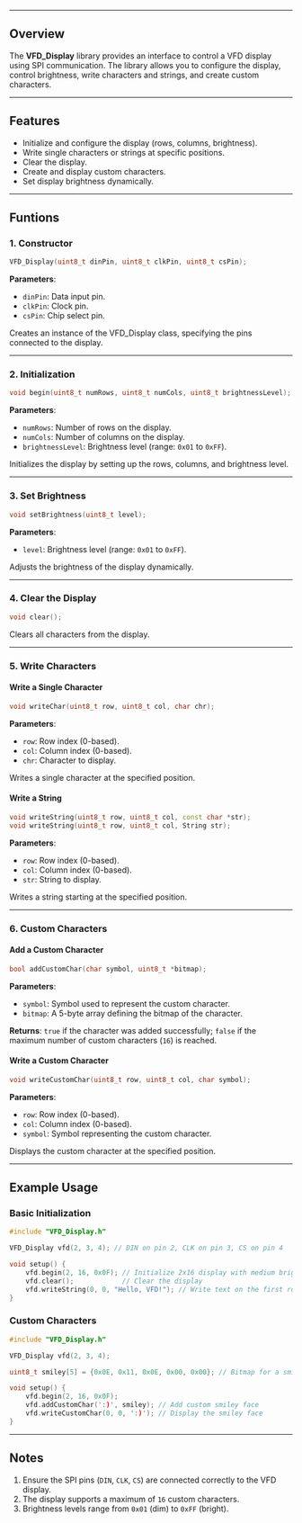 
---

## Overview

The **VFD_Display** library provides an interface to control a VFD display using SPI communication. The library allows you to configure the display, control brightness, write characters and strings, and create custom characters.

---

## Features

- Initialize and configure the display (rows, columns, brightness).
- Write single characters or strings at specific positions.
- Clear the display.
- Create and display custom characters.
- Set display brightness dynamically.

---

## Funtions

### 1. **Constructor**

```cpp
VFD_Display(uint8_t dinPin, uint8_t clkPin, uint8_t csPin);
```

**Parameters**:
- `dinPin`: Data input pin.
- `clkPin`: Clock pin.
- `csPin`: Chip select pin.

Creates an instance of the VFD_Display class, specifying the pins connected to the display.

---

### 2. **Initialization**

```cpp
void begin(uint8_t numRows, uint8_t numCols, uint8_t brightnessLevel);
```

**Parameters**:
- `numRows`: Number of rows on the display.
- `numCols`: Number of columns on the display.
- `brightnessLevel`: Brightness level (range: `0x01` to `0xFF`).

Initializes the display by setting up the rows, columns, and brightness level.

---

### 3. **Set Brightness**

```cpp
void setBrightness(uint8_t level);
```

**Parameters**:
- `level`: Brightness level (range: `0x01` to `0xFF`).

Adjusts the brightness of the display dynamically.

---

### 4. **Clear the Display**

```cpp
void clear();
```

Clears all characters from the display.

---

### 5. **Write Characters**

#### Write a Single Character
```cpp
void writeChar(uint8_t row, uint8_t col, char chr);
```

**Parameters**:
- `row`: Row index (0-based).
- `col`: Column index (0-based).
- `chr`: Character to display.

Writes a single character at the specified position.

#### Write a String
```cpp
void writeString(uint8_t row, uint8_t col, const char *str);
void writeString(uint8_t row, uint8_t col, String str);
```

**Parameters**:
- `row`: Row index (0-based).
- `col`: Column index (0-based).
- `str`: String to display.

Writes a string starting at the specified position.

---

### 6. **Custom Characters**

#### Add a Custom Character
```cpp
bool addCustomChar(char symbol, uint8_t *bitmap);
```

**Parameters**:
- `symbol`: Symbol used to represent the custom character.
- `bitmap`: A 5-byte array defining the bitmap of the character.

**Returns**: `true` if the character was added successfully; `false` if the maximum number of custom characters (`16`) is reached.

#### Write a Custom Character
```cpp
void writeCustomChar(uint8_t row, uint8_t col, char symbol);
```

**Parameters**:
- `row`: Row index (0-based).
- `col`: Column index (0-based).
- `symbol`: Symbol representing the custom character.

Displays the custom character at the specified position.

---

## Example Usage

### Basic Initialization
```cpp
#include "VFD_Display.h"

VFD_Display vfd(2, 3, 4); // DIN on pin 2, CLK on pin 3, CS on pin 4

void setup() {
    vfd.begin(2, 16, 0x0F); // Initialize 2x16 display with medium brightness
    vfd.clear();            // Clear the display
    vfd.writeString(0, 0, "Hello, VFD!"); // Write text on the first row
}
```

### Custom Characters
```cpp
#include "VFD_Display.h"

VFD_Display vfd(2, 3, 4);

uint8_t smiley[5] = {0x0E, 0x11, 0x0E, 0x00, 0x00}; // Bitmap for a smiley face

void setup() {
    vfd.begin(2, 16, 0x0F);
    vfd.addCustomChar(':)', smiley); // Add custom smiley face
    vfd.writeCustomChar(0, 0, ':)'); // Display the smiley face
}
```

---

## Notes

1. Ensure the SPI pins (`DIN`, `CLK`, `CS`) are connected correctly to the VFD display.
2. The display supports a maximum of `16` custom characters.
3. Brightness levels range from `0x01` (dim) to `0xFF` (bright).
